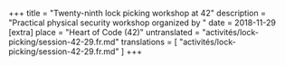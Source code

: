 +++
title = "Twenty-ninth lock picking workshop at 42"
description = "Practical physical security workshop organized by "
date = 2018-11-29
[extra]
place = "Heart of Code (42)"
untranslated = "activités/lock-picking/session-42-29.fr.md"
translations = [
    "activités/lock-picking/session-42-29.fr.md"
]
+++
